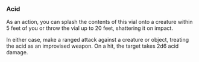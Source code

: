### Acid

As an action, you can splash the contents of this vial onto a creature within 5 feet of you or throw the vial up to 20 feet, shattering it on impact.

In either case, make a ranged attack against a creature or object, treating the acid as an improvised weapon. On a hit, the target takes 2d6 acid damage.